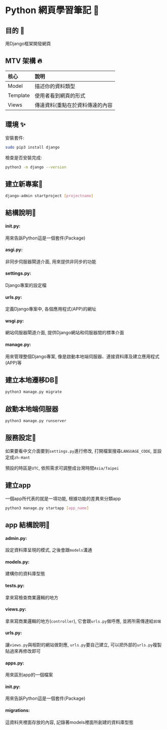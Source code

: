 
# Python 網頁學習筆記 📝  

## 目的 🚀  
用Django框架開發網頁

## MTV 架構 🔥  
| 核心        | 說明         |
| :--------- | :----------  |
| Model      | 描述你的資料類型        |
| Template   | 使用者看到網頁的形式         |
| Views      | 傳達資料(重點在於資料傳達的內容   |    

## 環境 ✨  
安裝套件:  
~~~bash  
sudo pip3 install django
~~~ 

檢查是否安裝完成:  
~~~bash  
python3 -m django --version
~~~ 

## 建立新專案🚗
~~~bash  
django-admin startproject [projectname]
~~~ 

## 結構說明📖
#### init.py:  
用來告訴Python這是一個套件(Package)
#### asgi.py:  
非同步伺服器閘道介面, 用來提供非同步的功能
#### settings.py:  
Django專案的設定檔
#### urls.py:
定義Django專案中, 各個應用程式(APP)的網址
#### wsgi.py:
網站伺服器閘道介面, 提供Django網站和伺服器間的標準介面
#### manage.py:
用來管理整個Django專案, 像是啟動本地端伺服器、連接資料庫及建立應用程式(APP)等  

## 建立本地遷移DB💾
~~~bash  
python3 manage.py migrate
~~~ 

## 啟動本地端伺服器
~~~bash  
python3 manage.py runserver
~~~ 

## 服務設定🔧
如果要看中文介面要到`settings.py`進行修改, 打開檔案搜尋`LANGUAGE_CODE`, 並設定成`zh-Hant`

預設的時區是`UTC`, 依照需求可調整成台灣時間`Asia/Taipei` 

## 建立app
一個app所代表的就是一項功能, 根據功能的差異來分類app
~~~bash  
python3 manage.py startapp [app_name]
~~~ 

## app 結構說明📖
#### admin.py:  
設定資料庫呈現的模式, 之後會跟`models`溝通
#### models.py:  
建構你的資料庫型態
#### tests.py:  
拿來寫檢查商業邏輯的地方
#### views.py:
拿來寫商業邏輯的地方(`controller`), 它會跟`urls.py`做呼應, 並將所需傳達給`前端`
#### urls.py:
讓`views.py`與相對的網站做對應, `urls.py`要自己建立, 可以把外部的`urls.py`複製貼過來再修改即可
#### apps.py:
用來區別app的一個檔案
#### init.py:
用來告訴Python這是一個套件(Package)
#### migrations:
這資料夾裡面存放的內容, 記錄著models裡面所創建的資料庫型態
